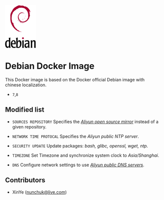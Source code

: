 <!--![image](./logo.png =60)-->
<img src="https://raw.githubusercontent.com/nunchuk/aliyun-debian/master/logo.png" width="100" />

# Debian Docker Image 

This Docker image is based on the Docker official Debian image with chinese localization.

* `7`,`8`

## Modified list

* `SOURCES REPOSITORY`
	Specifies the *[Aliyun open source mirror](http://mirrors.aliyun.com/)* instead of a given repository.

* `NETWORK TIME PROTOCAL`
	Specifies the *Aliyun public NTP server*.
	
* `SECURITY UPDATE`
	Update packages: *bash, glibc, openssl, wget, ntp*.
	
* `TIMEZONE`
	Set Timezone and synchronize system clock to *Asia/Shanghai*.	
	
* `DNS`
	Configure network settings to use *[Aliyun public DNS servers](http://alidns.com/)*.

Contributors
-------------------
* XinYe (nunchuk@live.com)